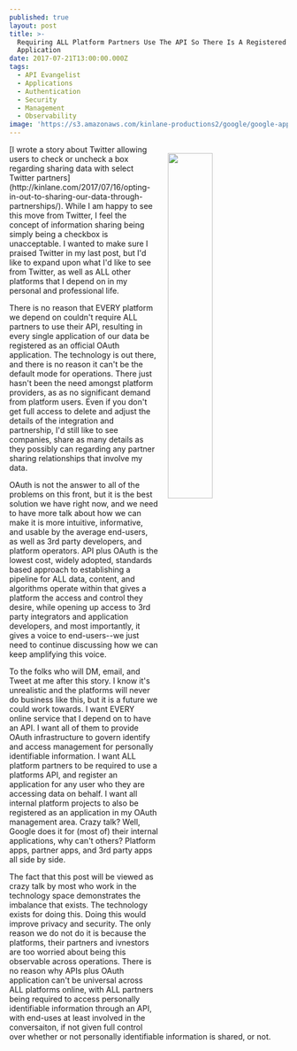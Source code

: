```yaml
---
published: true
layout: post
title: >-
  Requiring ALL Platform Partners Use The API So There Is A Registered
  Application
date: 2017-07-21T13:00:00.000Z
tags:
  - API Evangelist
  - Applications
  - Authentication
  - Security
  - Management
  - Observability
image: 'https://s3.amazonaws.com/kinlane-productions2/google/google-apps-connected.png'
---
```

<p><img src="https://s3.amazonaws.com/kinlane-productions2/google/google-apps-connected.png" align="right" width="40%" style="padding: 15px;" /></p>[I wrote a story about Twitter allowing users to check or uncheck a box regarding sharing data with select Twitter partners](http://kinlane.com/2017/07/16/opting-in-out-to-sharing-our-data-through-partnerships/). While I am happy to see this move from Twitter, I feel the concept of information sharing being simply being a checkbox is unacceptable. I wanted to make sure I praised Twitter in my last post, but I'd like to expand upon what I'd like to see from Twitter, as well as ALL other platforms that I depend on in my personal and professional life.

There is no reason that EVERY platform we depend on couldn't require ALL partners to use their API, resulting in every single application of our data be registered as an official OAuth application. The technology is out there, and there is no reason it can't be the default mode for operations. There just hasn't been the need amongst platform providers, as as no significant demand from platform users. Even if you don't get full access to delete and adjust the details of the integration and partnership, I'd still like to see companies, share as many details as they possibly can regarding any partner sharing relationships that involve my data.

OAuth is not the answer to all of the problems on this front, but it is the best solution we have right now, and we need to have more talk about how we can make it is more intuitive, informative, and usable by the average end-users, as well as 3rd party developers, and platform operators. API plus OAuth is the lowest cost, widely adopted, standards based approach to establishing a pipeline for ALL data, content, and algorithms operate within that gives a platform the access and control they desire, while opening up access to 3rd party integrators and application developers, and most importantly, it gives a voice to end-users--we just need to continue discussing how we can keep amplifying this voice.

To the folks who will DM, email, and Tweet at me after this story. I know it's unrealistic and the platforms will never do business like this, but it is a future we could work towards. I want EVERY online service that I depend on to have an API. I want all of them to provide OAuth infrastructure to govern identify and access management for personally identifiable information. I want ALL platform partners to be required to use a platforms API, and register an application for any user who they are accessing data on behalf. I want all internal platform projects to also be registered as an application in my OAuth management area. Crazy talk? Well, Google does it for (most of) their internal applications, why can't others? Platform apps, partner apps, and 3rd party apps all side by side.

The fact that this post will be viewed as crazy talk by most who work in the technology space demonstrates the imbalance that exists. The technology exists for doing this. Doing this would improve privacy and security. The only reason we do not do it is because the platforms, their partners and ivnestors are too worried about being this observable across operations. There is no reason why APIs plus OAuth application can't be universal across ALL platforms online, with ALL partners being required to access personally identifiable information through an API, with end-uses at least involved in the conversaiton, if not given full control over whether or not personally identifiable information is shared, or not.
